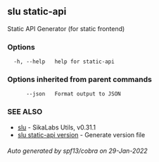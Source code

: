 ## slu static-api

Static API Generator (for static frontend)

### Options

```
  -h, --help   help for static-api
```

### Options inherited from parent commands

```
      --json   Format output to JSON
```

### SEE ALSO

* [slu](slu.md)	 - SikaLabs Utils, v0.31.1
* [slu static-api version](slu_static-api_version.md)	 - Generate version file

###### Auto generated by spf13/cobra on 29-Jan-2022
